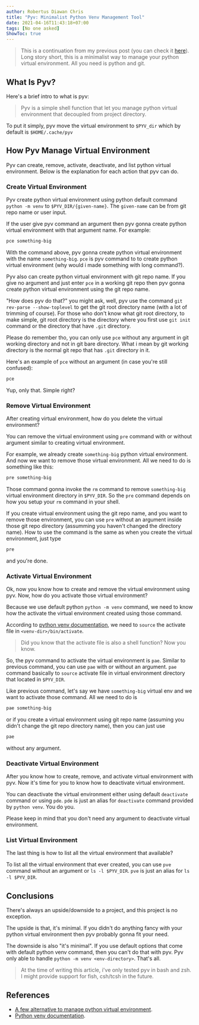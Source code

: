 ```yaml
---
author: Robertus Diawan Chris
title: "Pyv: Minimalist Python Venv Management Tool"
date: 2021-04-16T11:43:18+07:00
tags: [No one asked]
ShowToc: true
---
```


> This is a continuation from my previous post (you can check it [here](../python-venv)). Long story short, this is a minimalist way to manage your python virtual environment. All you need is python and git.

## What Is Pyv?

Here's a brief intro to what is pyv:
> Pyv is a simple shell function that let you manage python virtual environment that decoupled from project directory.

To put it simply, pyv move the virtual environment to `$PYV_dir` which by default is `$HOME/.cache/pyv`

## How Pyv Manage Virtual Environment

Pyv can create, remove, activate, deactivate, and list python virtual environment. Below is the explanation for each action that pyv can do.

### Create Virtual Environment

Pyv create python virtual environment using python default command `python -m venv` to `$PYV_DIR/{given-name}`. The `given-name` can be from git repo name or user input.

If the user give pyv command an argument then pyv gonna create python virtual environment with that argument name. For example:
```sh
pce something-big
```
With the command above, pyv gonna create python virtual environment with the name `something-big`. `pce` is pyv command to to create python virtual environment (why would i made something with long command?).

Pyv also can create python virtual environment with git repo name. If you give no argument and just enter `pce` in a working git repo then pyv gonna create python virtual environment using the git repo name.

"How does pyv do that?" you might ask, well, pyv use the command `git rev-parse --show-toplevel` to get the git root directory name (with a lot of trimming of course). For those who don't know what git root directory, to make simple, git root directory is the directory where you first use `git init` command or the directory that have `.git` directory.

Please do remember tho, you can only use `pce` without any argument in git working directory and not in git bare directory. What i mean by git working directory is the normal git repo that has `.git` directory in it.

Here's an example of `pce` without an argument (in case you're still confused):
```sh
pce
```
Yup, only that. Simple right?

### Remove Virtual Environment

After creating virtual environment, how do you delete the virtual environment?

You can remove the virtual environment using `pre` command with or without argument similar to creating virtual environment.

For example, we already create `something-big` python virtual environment. And now we want to remove those virtual environment. All we need to do is something like this:
```sh
pre something-big
```
Those command gonna invoke the `rm` command to remove `something-big` virtual environment directory in `$PYV_DIR`. So the `pre` command depends on how you setup your `rm` command in your shell.

If you create virtual environment using the git repo name, and you want to remove those environment, you can use `pre` without an argument inside those git repo directory (assumming you haven't changed the directory name). How to use the command is the same as when you create the virtual environment, just type
```sh
pre
```
and you're done.

### Activate Virtual Environment

Ok, now you know how to create and remove the virtual environment using pyv. Now, how do you activate those virtual environment?

Because we use default python `python -m venv` command, we need to know how the activate the virtual environment created using those command.

According to [python venv documentation](https://docs.python.org/3/library/venv.html#creating-virtual-environments), we need to `source` the activate file in `<venv-dir>/bin/activate`.
> Did you know that the activate file is also a shell function? Now you know.

So, the pyv command to activate the virtual environment is `pae`. Similar to previous command, you can use `pae` with or without an argument. `pae` command basically to `source` activate file in virtual environment directory that located in `$PYV_DIR`.

Like previous command, let's say we have `something-big` virtual env and we want to activate those command. All we need to do is
```sh
pae something-big
```
or if you create a virtual environment using git repo name (assuming you didn't change the git repo directory name), then you can just use
```sh
pae
```
without any argument.

### Deactivate Virtual Environment

After you know how to create, remove, and activate virtual environment with pyv. Now it's time for you to know how to deactivate virtual environment.

You can deactivate the virtual environment either using default `deactivate` command or using `pde`. `pde` is just an alias for `deactivate` command provided by `python venv`. You do you.

Please keep in mind that you don't need any argument to deactivate virtual environment.

### List Virtual Environment

The last thing is how to list all the virtual environment that available?

To list all the virtual environment that ever created, you can use `pve` command without an argument or `ls -l $PYV_DIR`. `pve` is just an alias for `ls -l $PYV_DIR`.

## Conclusions

There's always an upside/downside to a project, and this project is no exception.

The upside is that, it's minimal. If you didn't do anything fancy with your python virtual environment then pyv probably gonna fit your need.

The downside is also "it's minimal". If you use default options that come with default python venv command, then you can't do that with pyv. Pyv only able to handle `python -m venv <env-directory>`. That's all.

> At the time of writing this article, i've only tested pyv in bash and zsh. I might provide support for fish, csh/tcsh in the future.

## References

- [A few alternative to manage python virtual environment](https://dev.to/bowmanjd/python-tools-for-managing-virtual-environments-3bko).
- [Python venv documentation](https://docs.python.org/3/library/venv.html).

